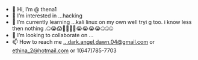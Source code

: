 - 👋 Hi, I’m @ thena1
- 👀 I’m interested in ...hacking
- 🌱 I’m currently learning ...kali linux  on my own well tryi g too. i know less then nothing .🤐😭😱🤬🤬🤬🤬😭😭😭😭🤐🤐🤐
- 💞️ I’m looking to collaborate on ...
- 📫 How to reach me ...dark.angel.dawn.04@gmail.com or ethina_2@hotmail.com or 1(647)785-7703 

<!---
Thena1/Thena1 is a ✨ special ✨ repository because its `README.md` (this file) appears on your GitHub profile.
You can click the Preview link to take a look at your changes.
--->
